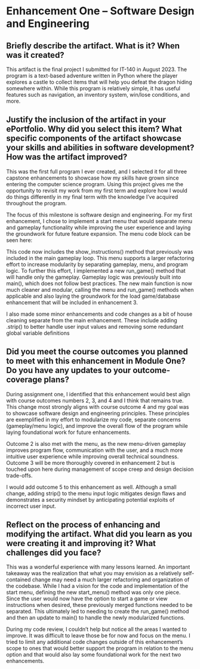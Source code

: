 # Enhancement One – Software Design and Engineering

## Briefly describe the artifact. What is it? When was it created?

This artifact is the final project I submitted for IT-140 in August 2023. The program is a text-based adventure written in Python where the player explores a castle to collect items that will help you defeat the dragon hiding somewhere within. While this program is relatively simple, it has useful features such as navigation, an inventory system, win/lose conditions, and more.

## Justify the inclusion of the artifact in your ePortfolio. Why did you select this item? What specific components of the artifact showcase your skills and abilities in software development? How was the artifact improved?

This was the first full program I ever created, and I selected it for all three capstone enhancements to showcase how my skills have grown since entering the computer science program. Using this project gives me the opportunity to revisit my work from my first term and explore how I would do things differently in my final term with the knowledge I’ve acquired throughout the program.

The focus of this milestone is software design and engineering. For my first enhancement, I chose to implement a start menu that would separate menu and gameplay functionality while improving the user experience and laying the groundwork for future feature expansion. The menu code block can be seen here:

This code now includes the show_instructions() method that previously was included in the main gameplay loop. This menu supports a larger refactoring effort to increase modularity by separating gameplay, menu, and program logic. To further this effort, I implemented a new run_game() method that will handle only the gameplay. Gameplay logic was previously built into main(), which does not follow best practices. The new main function is now much cleaner and modular, calling the menu and run_game() methods when applicable and also laying the groundwork for the load game/database enhancement that will be included in enhancement 3.

I also made some minor enhancements and code changes as a bit of house cleaning separate from the main enhancement. These include adding .strip() to better handle user input values and removing some redundant global variable definitions

## Did you meet the course outcomes you planned to meet with this enhancement in Module One? Do you have any updates to your outcome-coverage plans?

During assignment one, I identified that this enhancement would best align with course outcomes numbers 2, 3, and 4 and I think that remains true. This change most strongly aligns with course outcome 4 and my goal was to showcase software design and engineering principles. These principles are exemplified in my effort to modularize my code, separate concerns (gameplay/menu logic), and improve the overall flow of the program while laying foundational work for future enhancements.

Outcome 2 is also met with the menu, as the new menu-driven gameplay improves program flow, communication with the user, and a much more intuitive user experience while improving overall technical soundness. Outcome 3 will be more thoroughly covered in enhancement 2 but is touched upon here during management of scope creep and design decision trade-offs.

I would add outcome 5 to this enhancement as well. Although a small change, adding strip() to the menu input logic mitigates design flaws and demonstrates a security mindset by anticipating potential exploits of incorrect user input.

## Reflect on the process of enhancing and modifying the artifact. What did you learn as you were creating it and improving it? What challenges did you face?

This was a wonderful experience with many lessons learned. An important takeaway was the realization that what you may envision as a relatively self-contained change may need a much larger refactoring and organization of the codebase. While I had a vision for the code and implementation of the start menu, defining the new start_menu() method was only one piece. Since the user would now have the option to start a game or view instructions when desired, these previously merged functions needed to be separated. This ultimately led to needing to create the run_game() method and then an update to main() to handle the newly modularized functions.

During my code review, I couldn’t help but notice all the areas I wanted to improve. It was difficult to leave those be for now and focus on the menu. I tried to limit any additional code changes outside of this enhancement’s scope to ones that would better support the program in relation to the menu option and that would also lay some foundational work for the next two enhancements.
